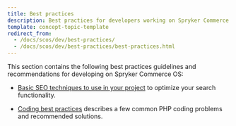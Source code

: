```yaml
---
title: Best practices
description: Best practices for developers working on Spryker Commerce OS
template: concept-topic-template
redirect_from:
  - /docs/scos/dev/best-practices/
  - /docs/scos/dev/best-practices/best-practices.html
---
```


This section contains the following best practices guidelines and recommendations for developing on Spryker Commerce OS:  

* [Basic SEO techniques to use in your project](/docs/dg/dev/best-practices/basic-seo-techniques-to-use-in-your-project.html) to optimize your search functionality.

* [Coding best practices](/docs/dg/dev/best-practices/coding-best-practices.html) describes a few common PHP coding problems and recommended solutions.

